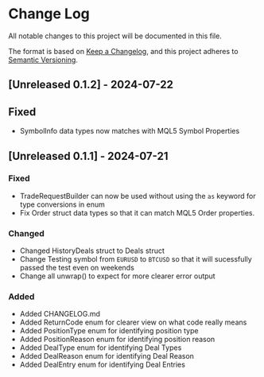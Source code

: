 # Change Log

All notable changes to this project will be documented in this file.

The format is based on [Keep a Changelog](https://keepachangelog.com/en/1.1.0/),
and this project adheres to [Semantic Versioning](https://semver.org/spec/v2.0.0.html).

## [Unreleased 0.1.2] - 2024-07-22

## Fixed
- SymbolInfo data types now matches with MQL5 Symbol Properties

## [Unreleased 0.1.1] - 2024-07-21

### Fixed
- TradeRequestBuilder can now be used without using the `as` keyword for type conversions in enum
- Fix Order struct data types so that it can match MQL5 Order properties.

### Changed
- Changed HistoryDeals struct to Deals struct
- Change Testing symbol from `EURUSD` to `BTCUSD` so that it will sucessfully passed the test even on weekends
- Change all unwrap() to expect for more clearer error output

### Added
- Added CHANGELOG.md
- Added ReturnCode enum for clearer view on what code really means
- Added PositionType enum for identifying position type
- Added PositionReason enum for identifying position reason
- Added DealType enum for identifying Deal Types
- Added DealReason enum for identifying Deal Reason
- Added DealEntry enum for identifying Deal Entries